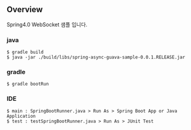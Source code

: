 ## Overview

Spring4.0 WebSocket 샘플 입니다.

### java

```
$ gradle build
$ java -jar ./build/libs/spring-async-guava-sample-0.0.1.RELEASE.jar
```

### gradle

```
$ gradle bootRun
```

### IDE

```
$ main : SpringBootRunner.java > Run As > Spring Boot App or Java Application
$ test : testSpringBootRunner.java > Run As > JUnit Test 
```
